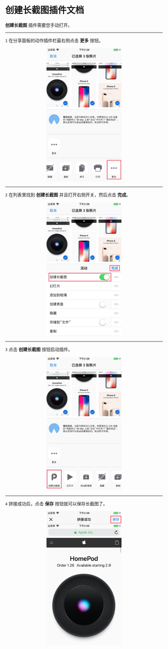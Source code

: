 # 创建长截图插件文档

**创建长截图** 插件需要您手动打开。

---

`1` 在分享面板的动作插件栏最右侧点击 **更多** 按钮。

<div align=center>
<img src="../image/guide-create-scrollshot-1.jpg" width="240px" />
</div>


---

`2` 在列表里找到 **创建长截图** 并且打开右侧开关，然后点击 **完成**。

<div align=center>
<img src="../image/guide-create-scrollshot-2.jpg" width="240px" />
</div>

---

`3` 点击 **创建长截图** 按钮启动插件。

<div align=center>
<img src="../image/guide-create-scrollshot-3.jpg" width="240px" />
</div>

---

`4` 拼接成功后，点击 **保存** 按钮就可以保存长截图了。

<div align=center>
<img src="../image/guide-create-scrollshot-4.jpg" width="240px" />
</div>

